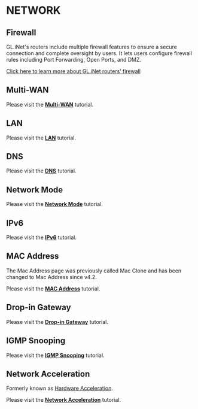 # NETWORK

## Firewall

GL.iNet's routers include multiple firewall features to ensure a secure connection and complete oversight by users. It lets users configure firewall rules including Port Forwarding, Open Ports, and DMZ.

[Click here to learn more about GL.iNet routers’ firewall](../../../tutorials/firewall/)

## Multi-WAN

Please visit the [**Multi-WAN**](../../../tutorials/multi-wan/) tutorial.

## LAN

Please visit the [**LAN**](../../../tutorials/lan/) tutorial.

## DNS

Please visit the [**DNS**](../../../tutorials/dns/) tutorial.

## Network Mode

Please visit the [**Network Mode**](../../../tutorials/network_mode/) tutorial.

## IPv6

Please visit the [**IPv6**](../../../tutorials/ipv6/) tutorial.

## MAC Address

The Mac Address page was previously called Mac Clone and has been changed to Mac Address since v4.2.

Please visit the [**MAC Address**](../../../tutorials/mac_address/) tutorial.

## Drop-in Gateway

Please visit the [**Drop-in Gateway**](../../../tutorials/drop-in_gateway/) tutorial.

## IGMP Snooping

Please visit the [**IGMP Snooping**](../../../tutorials/igmp_snooping/) tutorial.

## Network Acceleration

Formerly known as [Hardware Acceleration](../../../tutorials/hardware_acceleration/).

Please visit the [**Network Acceleration**](../../../tutorials/network_acceleration/) tutorial.
